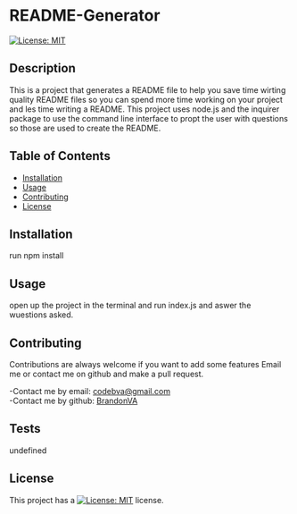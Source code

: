 # README-Generator
[![License: MIT](https://img.shields.io/badge/License-MIT-yellow.svg)](https://opensource.org/licenses/MIT)

## Description 

This is a project that generates a README file to help you save time wirting quality README files so you can spend more time working on your project and les time writing a README. This project uses node.js and the inquirer package to use the command line interface to propt the user with questions so those are used to create the README.


## Table of Contents

* [Installation](#installation)
* [Usage](#usage)
* [Contributing](#Contributing)
* [License](#license)

## Installation 
run npm install


## Usage 

open up the project in the terminal and run index.js and aswer the wuestions asked.


## Contributing 

Contributions are always welcome if you want to add some features Email me or contact me on github and make a pull request.

-Contact me by email: codebva@gmail.com <br>
-Contact me by github: [BrandonVA](https://github.com/BrandonVA)

## Tests 
undefined



## License 
This project has a [![License: MIT](https://img.shields.io/badge/License-MIT-yellow.svg)](https://opensource.org/licenses/MIT) license.
